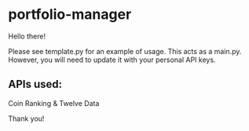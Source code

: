 # portfolio-manager

Hello there!

Please see template.py for an example of usage. This acts as a main.py.
However, you will need to update it with your personal API keys. 

## APIs used:
  Coin Ranking
   & Twelve Data

Thank you!
